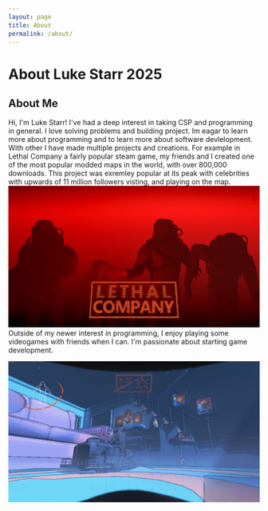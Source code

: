 ```yaml
---
layout: page
title: About
permalink: /about/
---
```


# About Luke Starr 2025

## About Me

Hi, I'm Luke Starr! I've had a deep interest in taking CSP and programming in general. I love solving problems and building project. Im eagar to learn more about programming and to learn more about software devlelopment. With other I have made multiple projects and creations. For example in Lethal Company a fairly popular steam game, my friends and I created one of the most popular modded maps in the world, with over 800,000 downloads. 
This project was exremley popular at its peak with celebrities with upwards of 11 million followers visting, and playing on the map.
![test](../images/portfolioimg/Lethal-Company-1.jpg)
Outside of my newer interest in programming, I enjoy playing some videogames with friends when I can. I'm passionate about starting game development.


![The map my friends and I created](../images/portfolioimg/petergriffinmap.png)
